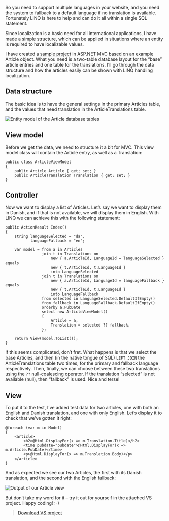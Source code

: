 So you need to support multiple languages in your website, and you need the system to fallback to a default language if no translation is available. Fortunately LINQ is here to help and can do it all within a single SQL statement.

Since localization is a basic need for all international applications, I have made a simple structure, which can be applied in situations where an entity is required to have localizable values.
<!-- more-->
I have created a [sample project](#projectattachment) in ASP.NET MVC based on an example Article object. What you need is a two-table database layout for the “base” article entries and one table for the translations. I’ll go through the data structure and how the articles easily can be shown with LINQ handling localization.

## Data structure

The basic idea is to have the general settings in the primary Articles table, and the values that need translation in the ArticleTranslations table.

![Entity model of the Article database tables](/images/blog/localization-with-fallback-using-linq/Model.png "Database Entity Model")

## View model

Before we get the data, we need to structure it a bit for MVC. This view model class will contain the Article entry, as well as a Translation:

    public class ArticleViewModel
    {
        public Article Article { get; set; }
        public ArticleTranslation Translation { get; set; }
    }

## Controller

Now we want to display a list of Articles. Let’s say we want to display them in Danish, and if that is not available, we will display them in English. With LINQ we can achieve this with the following statement:

    public ActionResult Index()
    {
        string languageSelected = "da",
               languageFallback = "en";
     
        var model = from a in Articles
                    join t in Translations on
                        new { a.ArticleId, LanguageId = languageSelected } equals
                        new { t.ArticleId, t.LanguageId }
                        into LanguageSelected
                    join t in Translations on
                        new { a.ArticleId, LanguageId = languageFallback } equals
                        new { t.ArticleId, t.LanguageId }
                        into LanguageFallback
                    from selected in LanguageSelected.DefaultIfEmpty()
                    from fallback in LanguageFallback.DefaultIfEmpty()
                    orderby a.PubDate
                    select new ArticleViewModel()
                    {
                        Article = a,
                        Translation = selected ?? fallback,
                    };
     
        return View(model.ToList());
    }

If this seems complicated, don’t fret. What happens is that we select the base Articles, and then (in the native tongue of SQL) `LEFT JOIN` the ArticleTranslations table two times, for the primary and fallback language respectively. Then, finally, we can choose between these two translations using the `??` null-coalescing operator. If the translation “selected” is not available (null), then “fallback” is used. Nice and terse!

## View

To put it to the test, I’ve added test data for two articles, one with both an English and Danish translation, and one with only English. Let’s display it to check that we’ve gotten it right:

    @foreach (var m in Model)
    {
        <article>
            <h2>@Html.DisplayFor(x => m.Translation.Title)</h2>
            <time pubdate="pubdate">@Html.DisplayFor(x => m.Article.PubDate)</time>
            <p>@Html.DisplayFor(x => m.Translation.Body)</p>
        </article>
    }

And as expected we see our two Articles, the first with its Danish translation, and the second with the English fallback:

![Output of our Article view](/images/blog/localization-with-fallback-using-linq/Output.png)

But don’t take my word for it – try it out for yourself in the attached VS project. Happy coding! :-)

> <a name="projectattachment"></a>[Download VS project](/images/blog/localization-with-fallback-using-linq/LinqResourceFallback.zip)
